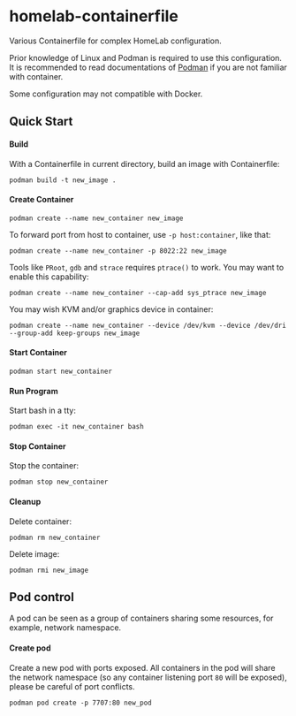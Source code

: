 # homelab-containerfile

Various Containerfile for complex HomeLab configuration.

Prior knowledge of Linux and Podman is required to use this configuration. It is recommended to read documentations of [Podman](https://docs.podman.io/en/latest/Tutorials.html) if you are not familiar with container.

Some configuration may not compatible with Docker.

## Quick Start

#### Build

With a Containerfile in current directory, build an image with Containerfile:

```
podman build -t new_image .
```

#### Create Container

```
podman create --name new_container new_image
```

To forward port from host to container, use `-p host:container`, like that:

```
podman create --name new_container -p 8022:22 new_image
```

Tools like `PRoot`, `gdb` and `strace` requires `ptrace()` to work. You may want to enable this capability:

```
podman create --name new_container --cap-add sys_ptrace new_image
```

You may wish KVM and/or graphics device in container:

```
podman create --name new_container --device /dev/kvm --device /dev/dri --group-add keep-groups new_image
```

#### Start Container

```
podman start new_container
```

#### Run Program

Start bash in a tty:

```
podman exec -it new_container bash
```

#### Stop Container

Stop the container:

```
podman stop new_container
```

#### Cleanup

Delete container:

```
podman rm new_container
```

Delete image:

```
podman rmi new_image
```

## Pod control

A pod can be seen as a group of containers sharing some resources, for example, network namespace.

#### Create pod

Create a new pod with ports exposed. All containers in the pod will share the network namespace (so any container listening port `80` will be exposed), please be careful of port conflicts.

```
podman pod create -p 7707:80 new_pod
```

